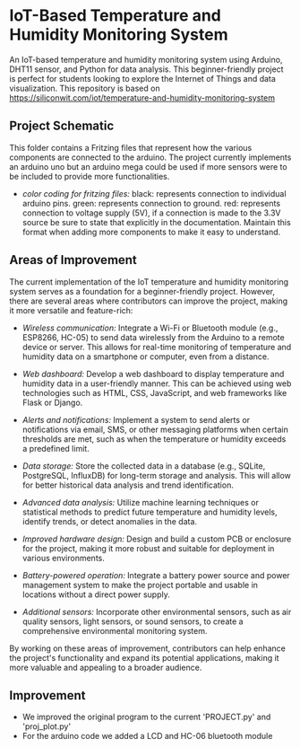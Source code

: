 # IoT-Based Temperature and Humidity Monitoring System

An IoT-based temperature and humidity monitoring system using Arduino, DHT11 sensor, and Python for data analysis. This beginner-friendly project is perfect for students looking to explore the Internet of Things and data visualization. This repository is based on https://siliconwit.com/iot/temperature-and-humidity-monitoring-system 

## Project Schematic

This folder contains a Fritzing files that represent how the various components are connected to the arduino. The project currently implements an arduino uno but an arduino mega could be used if more sensors were to be included to provide more functionalities.

* _color coding for fritzing files:_
        black: represents connection to individual arduino pins.
        green: represents connection to ground.
        red: represents connection to voltage supply (5V), if a connection is made to the 3.3V source be sure to state that explicitly in the documentation.
        Maintain this format when adding more components to make it easy to understand.

## Areas of Improvement

The current implementation of the IoT temperature and humidity monitoring system serves as a foundation for a beginner-friendly project. However, there are several areas where contributors can improve the project, making it more versatile and feature-rich:

* _Wireless communication:_ Integrate a Wi-Fi or Bluetooth module (e.g., ESP8266, HC-05) to send data wirelessly from the Arduino to a remote device or server. This allows for real-time monitoring of temperature and humidity data on a smartphone or computer, even from a distance.

* _Web dashboard:_ Develop a web dashboard to display temperature and humidity data in a user-friendly manner. This can be achieved using web technologies such as HTML, CSS, JavaScript, and web frameworks like Flask or Django.

* _Alerts and notifications:_ Implement a system to send alerts or notifications via email, SMS, or other messaging platforms when certain thresholds are met, such as when the temperature or humidity exceeds a predefined limit.

* _Data storage:_ Store the collected data in a database (e.g., SQLite, PostgreSQL, InfluxDB) for long-term storage and analysis. This will allow for better historical data analysis and trend identification.

* _Advanced data analysis:_ Utilize machine learning techniques or statistical methods to predict future temperature and humidity levels, identify trends, or detect anomalies in the data.

* _Improved hardware design:_ Design and build a custom PCB or enclosure for the project, making it more robust and suitable for deployment in various environments.

* _Battery-powered operation:_ Integrate a battery power source and power management system to make the project portable and usable in locations without a direct power supply.

* _Additional sensors:_ Incorporate other environmental sensors, such as air quality sensors, light sensors, or sound sensors, to create a comprehensive environmental monitoring system.

By working on these areas of improvement, contributors can help enhance the project's functionality and expand its potential applications, making it more valuable and appealing to a broader audience.


## Improvement 

* We improved the original program to the current 'PROJECT.py' and 'proj_plot.py'
* For the arduino code we added a LCD and HC-06 bluetooth module
